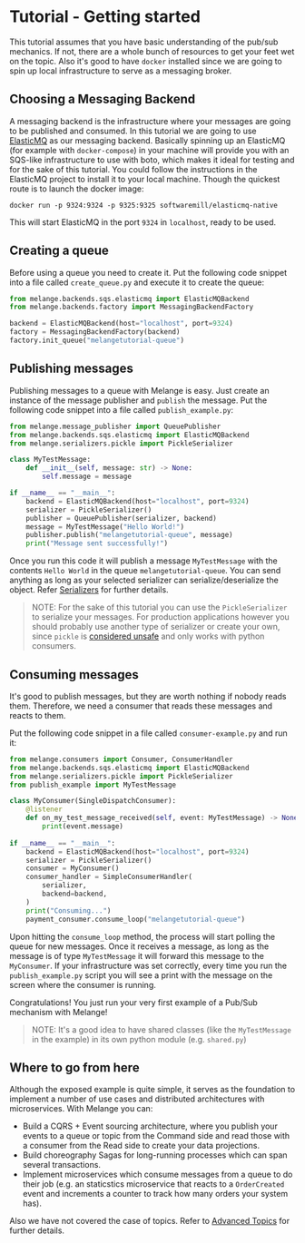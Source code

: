 # Tutorial - Getting started

This tutorial assumes that you have basic understanding of the pub/sub
mechanics. If not, there are a whole bunch of resources to get your feet
wet on the topic. Also it's good to have `docker` installed since we are
going to spin up local infrastructure to serve as a messaging broker.


## Choosing a Messaging Backend

A messaging backend is the infrastructure where your messages are going to be published
and consumed. In this tutorial we are going to use [ElasticMQ](https://github.com/softwaremill/elasticmq)
as our messaging backend. Basically spinning up an ElasticMQ (for example with `docker-compose`) 
in your machine will provide you with an SQS-like infrastructure to use with boto, which
makes it ideal for testing and for the sake of this tutorial. You could follow the instructions
in the ElasticMQ project to install it to your local machine. Though the quickest route
is to launch the docker image:

```
docker run -p 9324:9324 -p 9325:9325 softwaremill/elasticmq-native
```

This will start ElasticMQ in the port `9324` in `localhost`, ready to be used.

## Creating a queue

Before using a queue you need to create it. Put the following code snippet into a
file called `create_queue.py` and execute it to create the queue:

``` py
from melange.backends.sqs.elasticmq import ElasticMQBackend
from melange.backends.factory import MessagingBackendFactory

backend = ElasticMQBackend(host="localhost", port=9324)
factory = MessagingBackendFactory(backend)
factory.init_queue("melangetutorial-queue")
```

## Publishing messages

Publishing messages to a queue with Melange is easy. Just create an instance of the message
publisher and `publish` the message. Put the following code snippet into a file called `publish_example.py`:

``` py
from melange.message_publisher import QueuePublisher
from melange.backends.sqs.elasticmq import ElasticMQBackend
from melange.serializers.pickle import PickleSerializer

class MyTestMessage:
    def __init__(self, message: str) -> None:
        self.message = message

if __name__ == "__main__":
    backend = ElasticMQBackend(host="localhost", port=9324)
    serializer = PickleSerializer()
    publisher = QueuePublisher(serializer, backend)
    message = MyTestMessage("Hello World!")
    publisher.publish("melangetutorial-queue", message)
    print("Message sent successfully!")
```

Once you run this code it will publish a message `MyTestMessage` with the contents `Hello World` in
the queue `melangetutorial-queue`.
You can send anything as long as your selected serializer can serialize/deserialize
the object. Refer [Serializers](components/serializers.md) for further details.

> NOTE: For the sake of this tutorial you can use the `PickleSerializer` to serialize your messages.
For production applications however you should probably use another type of serializer or create your own,
since `pickle` is [considered unsafe](https://docs.python.org/3/library/pickle.html) and
only works with python consumers.


## Consuming messages

It's good to publish messages, but they are worth nothing if nobody reads them. Therefore,
we need a consumer that reads these messages and reacts to them.

Put the following code snippet in a file called `consumer-example.py` and run it:

``` py
from melange.consumers import Consumer, ConsumerHandler
from melange.backends.sqs.elasticmq import ElasticMQBackend
from melange.serializers.pickle import PickleSerializer
from publish_example import MyTestMessage

class MyConsumer(SingleDispatchConsumer):
    @listener
    def on_my_test_message_received(self, event: MyTestMessage) -> None:
        print(event.message)
        
if __name__ == "__main__":
    backend = ElasticMQBackend(host="localhost", port=9324)
    serializer = PickleSerializer()
    consumer = MyConsumer()
    consumer_handler = SimpleConsumerHandler(
        serializer,
        backend=backend,
    )
    print("Consuming...")
    payment_consumer.consume_loop("melangetutorial-queue")
```

Upon hitting the `consume_loop` method, the process will start polling the queue for new
messages. Once it receives a message, as long as the message is of type `MyTestMessage` it will
forward this message to the `MyConsumer`. If your infrastructure was set correctly, every time
you run the `publish_example.py` script you will see a print with the message on the screen where
the consumer is running.

Congratulations! You just run your very first example of a Pub/Sub mechanism with Melange!

> NOTE: It's a good idea to have shared classes (like the `MyTestMessage` in the example) in its
> own python module (e.g. `shared.py`)

## Where to go from here

Although the exposed example is quite simple, it serves as the foundation to implement a number of
use cases and distributed architectures with microservices. With Melange you can:

* Build a CQRS + Event sourcing architecture, where you publish your events to a queue or topic from the Command
side and read those with a consumer from the Read side to create your data projections.
* Build choreography Sagas for long-running processes which can span several transactions.
* Implement microservices which consume messages from a queue to do their job (e.g. an staticstics microservice
  that reacts to a `OrderCreated` event and increments a counter to track how many orders your system has).

Also we have not covered the case of topics. Refer to [Advanced Topics](advanced-topics.md) for further details.
